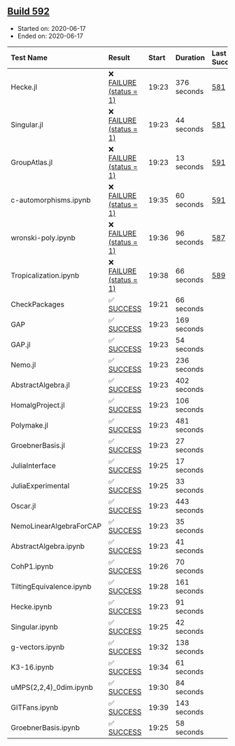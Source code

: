 ## [Build 592](https://oscarci.mathematik.uni-kl.de/job/oscar-julia-1.4/592/)

* Started on: 2020-06-17
* Ended on: 2020-06-17

| Test Name    | Result | Start | Duration | Last Success | First Failure |
|:-------------|:-------|:------|:---------|:-------------|:--------------|
| Hecke.jl | ❌ [FAILURE (status = 1)](https://oscarci.mathematik.uni-kl.de/job/oscar-julia-1.4/592/artifact/logs/build-592/Hecke.jl.log) | 19:23 | 376 seconds | [581](https://oscarci.mathematik.uni-kl.de/job/oscar-julia-1.4/581/) | [582](https://oscarci.mathematik.uni-kl.de/job/oscar-julia-1.4/582/) |
| Singular.jl | ❌ [FAILURE (status = 1)](https://oscarci.mathematik.uni-kl.de/job/oscar-julia-1.4/592/artifact/logs/build-592/Singular.jl.log) | 19:23 | 44 seconds | [581](https://oscarci.mathematik.uni-kl.de/job/oscar-julia-1.4/581/) | [582](https://oscarci.mathematik.uni-kl.de/job/oscar-julia-1.4/582/) |
| GroupAtlas.jl | ❌ [FAILURE (status = 1)](https://oscarci.mathematik.uni-kl.de/job/oscar-julia-1.4/592/artifact/logs/build-592/GroupAtlas.jl.log) | 19:23 | 13 seconds | [591](https://oscarci.mathematik.uni-kl.de/job/oscar-julia-1.4/591/) | [592](https://oscarci.mathematik.uni-kl.de/job/oscar-julia-1.4/592/) |
| c-automorphisms.ipynb | ❌ [FAILURE (status = 1)](https://oscarci.mathematik.uni-kl.de/job/oscar-julia-1.4/592/artifact/logs/build-592/c-automorphisms.ipynb.log) | 19:35 | 60 seconds | [591](https://oscarci.mathematik.uni-kl.de/job/oscar-julia-1.4/591/) | [592](https://oscarci.mathematik.uni-kl.de/job/oscar-julia-1.4/592/) |
| wronski-poly.ipynb | ❌ [FAILURE (status = 1)](https://oscarci.mathematik.uni-kl.de/job/oscar-julia-1.4/592/artifact/logs/build-592/wronski-poly.ipynb.log) | 19:36 | 96 seconds | [587](https://oscarci.mathematik.uni-kl.de/job/oscar-julia-1.4/587/) | [588](https://oscarci.mathematik.uni-kl.de/job/oscar-julia-1.4/588/) |
| Tropicalization.ipynb | ❌ [FAILURE (status = 1)](https://oscarci.mathematik.uni-kl.de/job/oscar-julia-1.4/592/artifact/logs/build-592/Tropicalization.ipynb.log) | 19:38 | 66 seconds | [589](https://oscarci.mathematik.uni-kl.de/job/oscar-julia-1.4/589/) | [590](https://oscarci.mathematik.uni-kl.de/job/oscar-julia-1.4/590/) |
| CheckPackages | ✅ [SUCCESS](https://oscarci.mathematik.uni-kl.de/job/oscar-julia-1.4/592/artifact/logs/build-592/CheckPackages.log) | 19:21 | 66 seconds |  |  |
| GAP | ✅ [SUCCESS](https://oscarci.mathematik.uni-kl.de/job/oscar-julia-1.4/592/artifact/logs/build-592/GAP.log) | 19:23 | 169 seconds |  |  |
| GAP.jl | ✅ [SUCCESS](https://oscarci.mathematik.uni-kl.de/job/oscar-julia-1.4/592/artifact/logs/build-592/GAP.jl.log) | 19:23 | 54 seconds |  |  |
| Nemo.jl | ✅ [SUCCESS](https://oscarci.mathematik.uni-kl.de/job/oscar-julia-1.4/592/artifact/logs/build-592/Nemo.jl.log) | 19:23 | 236 seconds |  |  |
| AbstractAlgebra.jl | ✅ [SUCCESS](https://oscarci.mathematik.uni-kl.de/job/oscar-julia-1.4/592/artifact/logs/build-592/AbstractAlgebra.jl.log) | 19:23 | 402 seconds |  |  |
| HomalgProject.jl | ✅ [SUCCESS](https://oscarci.mathematik.uni-kl.de/job/oscar-julia-1.4/592/artifact/logs/build-592/HomalgProject.jl.log) | 19:23 | 106 seconds |  |  |
| Polymake.jl | ✅ [SUCCESS](https://oscarci.mathematik.uni-kl.de/job/oscar-julia-1.4/592/artifact/logs/build-592/Polymake.jl.log) | 19:23 | 481 seconds |  |  |
| GroebnerBasis.jl | ✅ [SUCCESS](https://oscarci.mathematik.uni-kl.de/job/oscar-julia-1.4/592/artifact/logs/build-592/GroebnerBasis.jl.log) | 19:23 | 27 seconds |  |  |
| JuliaInterface | ✅ [SUCCESS](https://oscarci.mathematik.uni-kl.de/job/oscar-julia-1.4/592/artifact/logs/build-592/JuliaInterface.log) | 19:25 | 17 seconds |  |  |
| JuliaExperimental | ✅ [SUCCESS](https://oscarci.mathematik.uni-kl.de/job/oscar-julia-1.4/592/artifact/logs/build-592/JuliaExperimental.log) | 19:25 | 33 seconds |  |  |
| Oscar.jl | ✅ [SUCCESS](https://oscarci.mathematik.uni-kl.de/job/oscar-julia-1.4/592/artifact/logs/build-592/Oscar.jl.log) | 19:23 | 443 seconds |  |  |
| NemoLinearAlgebraForCAP | ✅ [SUCCESS](https://oscarci.mathematik.uni-kl.de/job/oscar-julia-1.4/592/artifact/logs/build-592/NemoLinearAlgebraForCAP.log) | 19:23 | 35 seconds |  |  |
| AbstractAlgebra.ipynb | ✅ [SUCCESS](https://oscarci.mathematik.uni-kl.de/job/oscar-julia-1.4/592/artifact/logs/build-592/AbstractAlgebra.ipynb.log) | 19:23 | 41 seconds |  |  |
| CohP1.ipynb | ✅ [SUCCESS](https://oscarci.mathematik.uni-kl.de/job/oscar-julia-1.4/592/artifact/logs/build-592/CohP1.ipynb.log) | 19:26 | 70 seconds |  |  |
| TiltingEquivalence.ipynb | ✅ [SUCCESS](https://oscarci.mathematik.uni-kl.de/job/oscar-julia-1.4/592/artifact/logs/build-592/TiltingEquivalence.ipynb.log) | 19:28 | 161 seconds |  |  |
| Hecke.ipynb | ✅ [SUCCESS](https://oscarci.mathematik.uni-kl.de/job/oscar-julia-1.4/592/artifact/logs/build-592/Hecke.ipynb.log) | 19:23 | 91 seconds |  |  |
| Singular.ipynb | ✅ [SUCCESS](https://oscarci.mathematik.uni-kl.de/job/oscar-julia-1.4/592/artifact/logs/build-592/Singular.ipynb.log) | 19:25 | 42 seconds |  |  |
| g-vectors.ipynb | ✅ [SUCCESS](https://oscarci.mathematik.uni-kl.de/job/oscar-julia-1.4/592/artifact/logs/build-592/g-vectors.ipynb.log) | 19:32 | 138 seconds |  |  |
| K3-16.ipynb | ✅ [SUCCESS](https://oscarci.mathematik.uni-kl.de/job/oscar-julia-1.4/592/artifact/logs/build-592/K3-16.ipynb.log) | 19:34 | 61 seconds |  |  |
| uMPS(2,2,4)_0dim.ipynb | ✅ [SUCCESS](https://oscarci.mathematik.uni-kl.de/job/oscar-julia-1.4/592/artifact/logs/build-592/uMPS-2-2-4-_0dim.ipynb.log) | 19:30 | 84 seconds |  |  |
| GITFans.ipynb | ✅ [SUCCESS](https://oscarci.mathematik.uni-kl.de/job/oscar-julia-1.4/592/artifact/logs/build-592/GITFans.ipynb.log) | 19:39 | 143 seconds |  |  |
| GroebnerBasis.ipynb | ✅ [SUCCESS](https://oscarci.mathematik.uni-kl.de/job/oscar-julia-1.4/592/artifact/logs/build-592/GroebnerBasis.ipynb.log) | 19:25 | 58 seconds |  |  |
